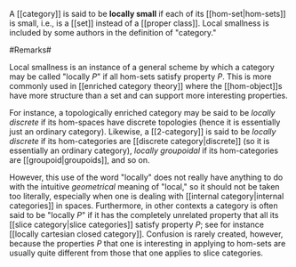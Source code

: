 A [[category]] is said to be __locally small__ if each of its  [[hom-set|hom-sets]] is small, i.e., is a [[set]] instead of a [[proper class]].  Local smallness is included by some authors in the definition of "category."


#Remarks#

Local smallness is an instance of a general scheme by which a category may be called "locally $P$" if all hom-sets satisfy property $P$.  This is more commonly used in [[enriched category theory]] where the [[hom-object]]s have more structure than a set and can support more interesting properties.

For instance, a topologically enriched category may be said to be _locally discrete_ if its hom-spaces have discrete topologies (hence it is essentially just an ordinary category).  Likewise, a [[2-category]] is said to be _locally discrete_ if its hom-categories are [[discrete category|discrete]] (so it is essentially an ordinary category), _locally groupoidal_ if its hom-categories are [[groupoid|groupoids]], and so on.

However, this use of the word "locally" does not really have anything to do with the intuitive _geometrical_ meaning of "local," so it should not be taken too literally, especially when one is dealing with [[internal category|internal categories]] in spaces.  Furthermore, in other contexts a category is often said to be "locally $P$" if it has the completely unrelated property that all its [[slice category|slice categories]] satisfy property $P$; see for instance [[locally cartesian closed category]].  Confusion is rarely created, however, because the properties $P$ that one is interesting in applying to hom-sets are usually quite different from those that one applies to slice categories.
